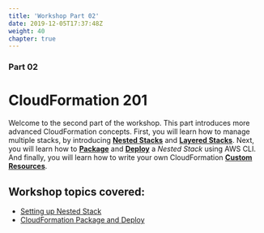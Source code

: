 ```yaml
---
title: 'Workshop Part 02'
date: 2019-12-05T17:37:48Z
weight: 40
chapter: true
---
```


### Part 02

# CloudFormation 201

Welcome to the second part of the workshop. This part introduces more advanced CloudFormation concepts. First, you will learn how to manage multiple stacks, by introducing **[Nested Stacks](https://docs.aws.amazon.com/AWSCloudFormation/latest/UserGuide/using-cfn-nested-stacks.html)** and **[Layered Stacks](https://docs.aws.amazon.com/AWSCloudFormation/latest/UserGuide/using-cfn-stack-exports.html)**. Next, you will learn how to **[Package](https://docs.aws.amazon.com/AWSCloudFormation/latest/UserGuide/using-cfn-cli-package.html)** and **[Deploy](https://docs.aws.amazon.com/AWSCloudFormation/latest/UserGuide/using-cfn-cli-deploy.html)** a _Nested Stack_ using AWS CLI. And finally, you will learn how to write your own CloudFormation **[Custom Resources](https://docs.aws.amazon.com/AWSCloudFormation/latest/UserGuide/template-custom-resources.html)**.

## Workshop topics covered:

+ [Setting up Nested Stack](/40-workshop-part-02/10-setting-up-nested-stack)
+ [CloudFormation Package and Deploy](/40-workshop-part-02/20-cloudformation-package-and-deploy)